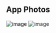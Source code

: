 

## App Photos

![image](https://github.com/zeynalnicat/TravelAI/assets/65115194/7b1febf9-b7b6-4544-94ac-77875d787860)  ![image](https://github.com/zeynalnicat/TravelAI/assets/65115194/301b4336-aed4-4721-8b1a-beac896c6e7e)

